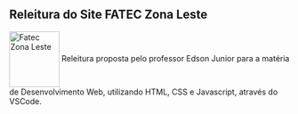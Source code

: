 ## Releitura do Site FATEC Zona Leste

<div> 
    <a><img align="center" alt="Fatec Zona Leste" height="100" width="90" src="https://th.bing.com/th/id/R.9c87cb51791636bfc2494063ce646f69?rik=D26Gz6eeTSAOaw&riu=http%3a%2f%2ffateczl.edu.br%2fengetec%2fimagem%2fFATEC_ZONA_LESTE.png&ehk=yg%2bIufOELz7Vbm4fmido684OlulqfZDQg3uLKrZNaTE%3d&risl=&pid=ImgRaw&r=0">
  Releitura proposta pelo professor Edson Junior para a matéria de Desenvolvimento Web, utilizando HTML, CSS e Javascript, através do VSCode.
    </a>
</div>
  

